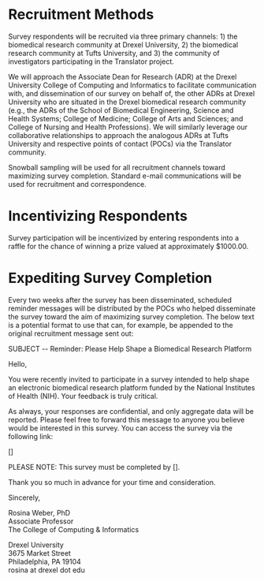 # Recruitment Methods <br />

Survey respondents will be recruited via three primary channels: 1) the biomedical research community at Drexel University, 2) the biomedical research community at Tufts University, and 3) the community of investigators participating in the Translator project. <br />

We will approach the Associate Dean for Research (ADR) at the Drexel University College of Computing and Informatics to facilitate communication with, and dissemination of our survey on behalf of, the other ADRs at Drexel University who are situated in the Drexel biomedical research community (e.g., the ADRs of the School of Biomedical Engineering, Science and Health Systems; College of Medicine; College of Arts and Sciences; and College of Nursing and Health Professions). We will similarly leverage our collaborative relationships to approach the analogous ADRs at Tufts University and respective points of contact (POCs) via the Translator community. <br />

Snowball sampling will be used for all recruitment channels toward maximizing survey completion. Standard e-mail communications will be used for recruitment and correspondence.

# Incentivizing Respondents

Survey participation will be incentivized by entering respondents into a raffle for the chance of winning a prize valued at approximately $1000.00.

# Expediting Survey Completion

Every two weeks after the survey has been disseminated, scheduled reminder messages will be distributed by the POCs who helped disseminate the survey toward the aim of maximizing survey completion. The below text is a potential format to use that can, for example, be appended to the original recruitment message sent out:<br />

SUBJECT -- Reminder: Please Help Shape a Biomedical Research Platform<br />

Hello,<br />

You were recently invited to participate in a survey intended to help shape an electronic biomedical research platform funded by the National Institutes of Health (NIH). Your feedback is truly critical.<br />

As always, your responses are confidential, and only aggregate data will be reported. Please feel free to forward this message to anyone you believe would be interested in this survey. You can access the survey via the following link:<br />

[]<br />

PLEASE NOTE: This survey must be completed by [].<br />

Thank you so much in advance for your time and consideration.<br />

Sincerely,<br />

Rosina Weber, PhD <br />
Associate Professor <br />
The College of Computing & Informatics <br />

Drexel University <br />
3675 Market Street <br />
Philadelphia, PA 19104 <br />
rosina at drexel dot edu <br />
